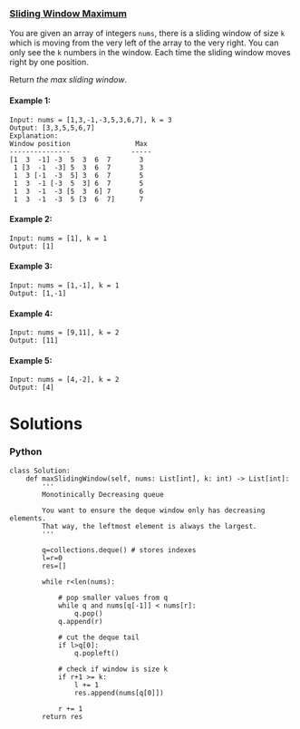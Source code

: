 ### [Sliding Window Maximum](https_problem_link) <br>

You are given an array of integers `nums`, there is a sliding window of size `k` which is moving from the very left of the array to the very right. You can only see the `k` numbers in the window. Each time the sliding window moves right by one position.

Return *the max sliding window*.

 


#### Example 1:

```
Input: nums = [1,3,-1,-3,5,3,6,7], k = 3
Output: [3,3,5,5,6,7]
Explanation: 
Window position                Max
---------------               -----
[1  3  -1] -3  5  3  6  7       3
 1 [3  -1  -3] 5  3  6  7       3
 1  3 [-1  -3  5] 3  6  7       5
 1  3  -1 [-3  5  3] 6  7       5
 1  3  -1  -3 [5  3  6] 7       6
 1  3  -1  -3  5 [3  6  7]      7

```

#### Example 2:

```
Input: nums = [1], k = 1
Output: [1]

```

#### Example 3:

```
Input: nums = [1,-1], k = 1
Output: [1,-1]

```

#### Example 4:

```
Input: nums = [9,11], k = 2
Output: [11]

```

#### Example 5:

```
Input: nums = [4,-2], k = 2
Output: [4]

```



# Solutions

### Python
```
class Solution:
    def maxSlidingWindow(self, nums: List[int], k: int) -> List[int]:
        '''
        Monotinically Decreasing queue
        
        You want to ensure the deque window only has decreasing elements. 
        That way, the leftmost element is always the largest.
        '''
    
        q=collections.deque() # stores indexes
        l=r=0
        res=[]
        
        while r<len(nums):
            
            # pop smaller values from q
            while q and nums[q[-1]] < nums[r]:
                q.pop()
            q.append(r)
            
            # cut the deque tail
            if l>q[0]:
                q.popleft()
            
            # check if window is size k
            if r+1 >= k:
                l += 1
                res.append(nums[q[0]])
            
            r += 1
        return res

```
